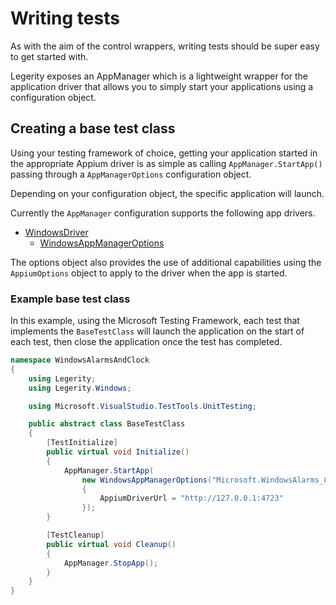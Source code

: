 # Writing tests

As with the aim of the control wrappers, writing tests should be super easy to get started with. 

Legerity exposes an AppManager which is a lightweight wrapper for the application driver that allows you to simply start your applications using a configuration object.

## Creating a base test class

Using your testing framework of choice, getting your application started in the appropriate Appium driver is as simple as calling `AppManager.StartApp()` passing through a `AppManagerOptions` configuration object.

Depending on your configuration object, the specific application will launch.

Currently the `AppManager` configuration supports the following app drivers.

- [WindowsDriver](https://github.com/microsoft/WinAppDriver)
  - [WindowsAppManagerOptions](../src/Legerity/Windows/WindowsAppManagerOptions.cs)

The options object also provides the use of additional capabilities using the `AppiumOptions` object to apply to the driver when the app is started.

### Example base test class

In this example, using the Microsoft Testing Framework, each test that implements the `BaseTestClass` will launch the application on the start of each test, then close the application once the test has completed.

```csharp
namespace WindowsAlarmsAndClock
{
    using Legerity;
    using Legerity.Windows;

    using Microsoft.VisualStudio.TestTools.UnitTesting;

    public abstract class BaseTestClass
    {
        [TestInitialize]
        public virtual void Initialize()
        {
            AppManager.StartApp(
                new WindowsAppManagerOptions("Microsoft.WindowsAlarms_8wekyb3d8bbwe!App")
                {
                    AppiumDriverUrl = "http://127.0.0.1:4723"
                });
        }

        [TestCleanup]
        public virtual void Cleanup()
        {
            AppManager.StopApp();
        }
    }
}
```
